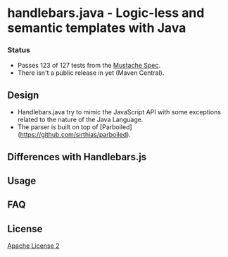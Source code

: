 handlebars.java - Logic-less and semantic templates with Java
===============

### Status
 * Passes 123 of 127 tests from the [Mustache Spec](https://github.com/mustache/spec).
 * There isn't a public release in yet (Maven Central). 

## Design
 * Handlebars.java try to mimic the JavaScript API with some exceptions related to the nature of the Java Language.
 * The parser is built on top of [Parboiled] (https://github.com/sirthias/parboiled).

## Differences with Handlebars.js

## Usage

## FAQ

## License
[Apache License 2](http://www.apache.org/licenses/LICENSE-2.0.html)
